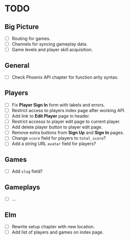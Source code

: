 # TODO

## Big Picture

- [ ] Routing for games.
- [ ] Channels for syncing gameplay data.
- [ ] Game levels and player skill acquisition.

## General

- [ ] Check Phoenix API chapter for function arity syntax.

## Players

- [ ] Fix **Player Sign In** form with labels and errors.
- [ ] Restrict access to players index page after working API.
- [ ] Add link to **Edit Player** page in header.
- [ ] Restrict accesss to player edit page to current player.
- [ ] Add delete player button to player edit page.
- [ ] Remove extra buttons from **Sign Up** and **Sign In** pages.
- [ ] Change `score` field for players to `total_score`?
- [ ] Add a string URL `avatar` field for players?

## Games

- [ ] Add `slug` field?

## Gameplays

- [ ] ...

## Elm

- [ ] Rewrite setup chapter with new location.
- [ ] Add list of players and games on index page.
